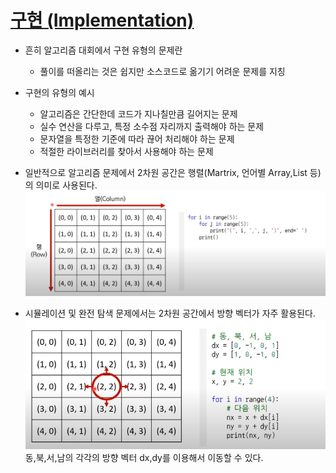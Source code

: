 
# [구현 (Implementation)](https://www.youtube.com/watch?v=2zjoKjt97vQ&list=PLRx0vPvlEmdAghTr5mXQxGpHjWqSz0dgC&index=3)
- 흔히 알고리즘 대회에서 구현 유형의 문제란
  - 풀이를 떠올리는 것은 쉽지만 소스코드로 옮기기 어려운 문제를 지칭 
- 구현의 유형의 예시
  - 알고리즘은 간단한데 코드가 지나칠만큼 길어지는 문제 
  - 실수 연산을 다루고, 특정 소수점 자리까지 출력해야 하는 문제 
  - 문자열을 특정한 기준에 따라 끊어 처리해야 하는 문제
  - 적절한 라이브러리를 찾아서 사용해야 하는 문제 
  
- 일반적으로 알고리즘 문제에서 2차원 공간은 행렬(Martrix, 언어별 Array,List 등)의 의미로 사용된다. 
![img.png](img.png)
- 시뮬레이션 및 완전 탐색 문제에서는 2차원 공간에서 방향 벡터가 자주 활용된다. 
![img_1.png](img_1.png)
  동,북,서,남의 각각의 방향 벡터 dx,dy를 이용해서 이동할 수 있다.
